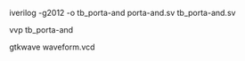 iverilog -g2012 -o tb_porta-and porta-and.sv tb_porta-and.sv

vvp tb_porta-and

gtkwave waveform.vcd